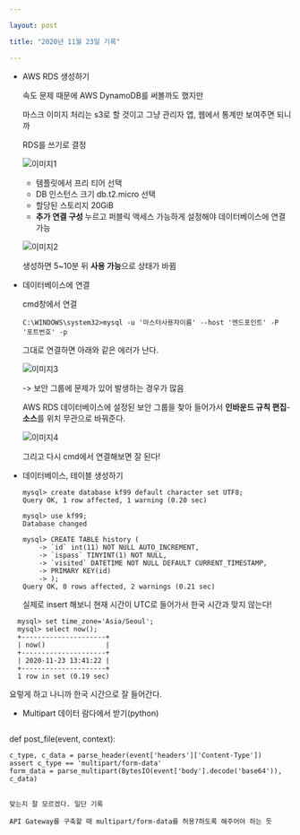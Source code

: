 ```yaml
---

layout: post

title: "2020년 11월 23일 기록"

---
```


- AWS RDS 생성하기

  속도 문제 때문에 AWS DynamoDB를 써볼까도 했지만

  마스크 이미지 처리는 s3로 할 것이고 그냥 관리자 앱, 웹에서 통계만 보여주면 되니까

  RDS를 쓰기로 결정

  ![이미지1](https://user-images.githubusercontent.com/30336831/99927245-fd64ab00-2d87-11eb-9fc1-abad57088d80.png)

  - 템플릿에서 프리 티어 선택
  - DB 인스턴스 크기 db.t2.micro 선택
  - 할당된 스토리지 20GiB
  - <b>추가 연결 구성 </b>누르고 퍼블릭 액세스 가능하게 설정해야 데이터베이스에 연결 가능

  ![이미지2](https://user-images.githubusercontent.com/30336831/99927394-94316780-2d88-11eb-984e-b1a4bf9bc97e.png)

  생성하면 5~10분 뒤 <b>사용 가능</b>으로 상태가 바뀜

  

- 데이터베이스에 연결

  cmd창에서 연결

  ```
  C:\WINDOWS\system32>mysql -u '마스터사용자이름' --host '엔드포인트' -P '포트번호' -p
  ```

  그대로 연결하면 아래와 같은 에러가 난다.

  ![이미지3](https://user-images.githubusercontent.com/30336831/99927577-2c2f5100-2d89-11eb-8f4e-f730d9887ac4.png)

  -> 보안 그룹에 문제가 있어 발생하는 경우가 많음

  AWS RDS 데이터베이스에 설정된 보안 그룹을 찾아 들어가서 <b>인바운드 규칙 편집</b>-<b>소스</b>를 위치 무관으로 바꿔준다.

  ![이미지4](https://user-images.githubusercontent.com/30336831/99927686-9647f600-2d89-11eb-9c1d-7abe76bd7a53.png)

  그리고 다시 cmd에서 연결해보면 잘 된다!

  

- 데이터베이스, 테이블 생성하기

  ```
  mysql> create database kf99 default character set UTF8;
  Query OK, 1 row affected, 1 warning (0.20 sec)
  ```

  ```
  mysql> use kf99;
  Database changed
  ```

  ```
  mysql> CREATE TABLE history (
      -> `id` int(11) NOT NULL AUTO_INCREMENT,
      -> `ispass` TINYINT(1) NOT NULL,
      -> `visited` DATETIME NOT NULL DEFAULT CURRENT_TIMESTAMP,
      -> PRIMARY KEY(id)
      -> );
  Query OK, 0 rows affected, 2 warnings (0.21 sec)
  ```

  
  실제로 insert 해보니 현재 시간이 UTC로 들어가서 한국 시간과 맞지 않는다!
  
```
  mysql> set time_zone='Asia/Seoul';
  mysql> select now();
  +---------------------+
  | now()               |
  +---------------------+
  | 2020-11-23 13:41:22 |
  +---------------------+
  1 row in set (0.19 sec)

```

  요렇게 하고 나니까 한국 시간으로 잘 들어간다.



- Multipart 데이터 람다에서 받기(python)


  ```
def post_file(event, context):

    c_type, c_data = parse_header(event['headers']['Content-Type'])
    assert c_type == 'multipart/form-data'
    form_data = parse_multipart(BytesIO(event['body'].decode('base64')), c_data)
  ```

맞는지 잘 모르겠다. 일단 기록

API Gateway를 구축할 때 multipart/form-data를 허용?하도록 해주어야 하는 듯